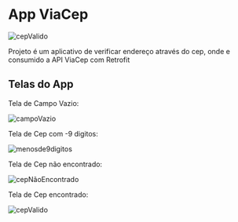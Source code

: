 # App ViaCep

![cepValido](https://github.com/user-attachments/assets/1ed228cf-7d09-4590-8370-dc3f9a3d95c3)

Projeto é um aplicativo de verificar endereço através do cep, onde e consumido a API ViaCep com Retrofit<br>

## Telas do App
Tela de Campo Vazio:<br>

![campoVazio](https://github.com/user-attachments/assets/2786e737-e46f-4f58-b3cb-b3b946dead51)

Tela de Cep com -9 digitos:<br>

![menosde9digitos](https://github.com/user-attachments/assets/34f0c697-d9fc-4733-9c56-197d6ece8fcb)

Tela de Cep não encontrado:<br>

![cepNãoEncontrado](https://github.com/user-attachments/assets/8545ff0f-e0b6-4c0a-b77d-4f8d0869efd9)

Tela de Cep encontrado:<br>

![cepValido](https://github.com/user-attachments/assets/1ed228cf-7d09-4590-8370-dc3f9a3d95c3)












